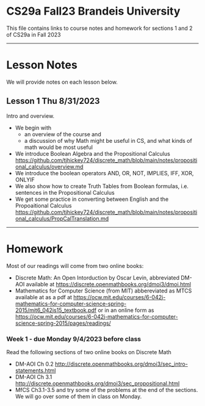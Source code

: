 # CS29a Fall23 Brandeis University
This file contains links to course notes and homework for sections 1 and 2 of CS29a in Fall 2023

---

# Lesson Notes
We will provide notes on each lesson below.

## Lesson 1 Thu 8/31/2023
Intro and overview.
* We begin with
  - an overview of the course and
  - a discussion of why Math might be useful in CS, and what kinds of math would be most useful
* We introduce Boolean Algebra and the Propositional Calculus
  https://github.com/tjhickey724/discrete_math/blob/main/notes/propositional_calculus/overview.md
* We introduce the boolean operators AND, OR, NOT, IMPLIES, IFF, XOR, ONLYIF
* We also show how to create Truth Tables from Boolean formulas, i.e. sentences in the Propositional Calculus
* We get some practice in converting between English and the Propoaitional Calculus
  https://github.com/tjhickey724/discrete_math/blob/main/notes/propositional_calculus/PropCalTranslation.md




---

# Homework
Most of our readings will come from two online books:
* Discrete Math: An Open Intorduction by Oscar Levin, abbreviated DM-AOI
  available at https://discrete.openmathbooks.org/dmoi3/dmoi.html
* Mathematics for Computer Science (from MIT) abbereviated as MTCS
  available at as a pdf at https://ocw.mit.edu/courses/6-042j-mathematics-for-computer-science-spring-2015/mit6_042js15_textbook.pdf
  or in an online form as https://ocw.mit.edu/courses/6-042j-mathematics-for-computer-science-spring-2015/pages/readings/

### Week 1 - due Monday 9/4/2023 before class
Read the following sections of two online books on Discrete Math
* DM-AOI Ch 0.2 http://discrete.openmathbooks.org/dmoi3/sec_intro-statements.html
* DM-AOI Ch 3.1 http://discrete.openmathbooks.org/dmoi3/sec_propositional.html
* MfCS Ch3.1-3.5
and try some of the problems at the end of the sections. We will go over some of them in class on Monday.
